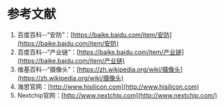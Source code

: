 # 参考文献

1. 百度百科--“安防”：[https://baike.baidu.com/item/安防](https://baike.baidu.com/item/安防)
2. 百度百科--“产业链”：[https://baike.baidu.com/item/产业链](https://baike.baidu.com/item/产业链)
3. 维基百科--“摄像头”：[https://zh.wikipedia.org/wiki/摄像头](https://zh.wikipedia.org/wiki/摄像头)
4. 海思官网：[http://www.hisilicon.com](http://www.hisilicon.com)
5. Nextchip官网：[http://www.nextchip.com](http://www.nextchip.com/)




